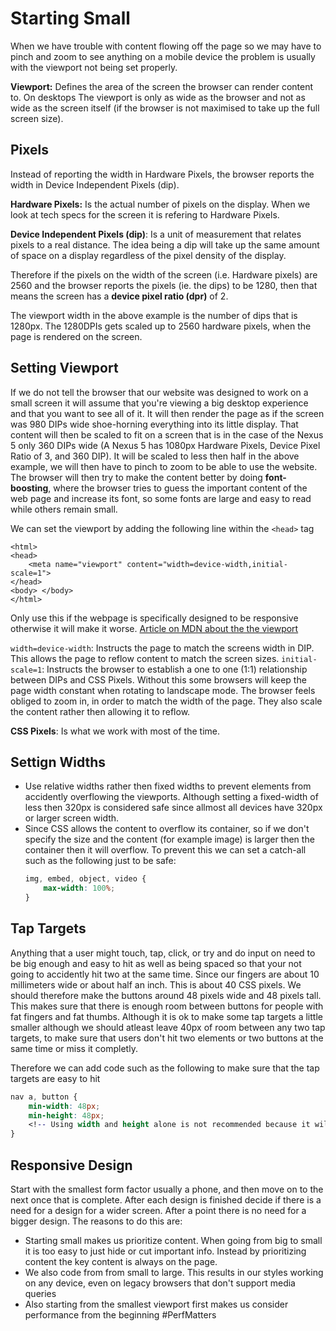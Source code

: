 # Starting Small

When we have trouble with content flowing off the page so we may have to pinch and zoom to see anything on a mobile device the problem is usually with the viewport not being set properly.

**Viewport:** Defines the area of the screen the browser can render content to. On desktops The viewport is only as wide as the browser and not as wide as the screen itself (if the browser is not maximised to take up the full screen size).

## Pixels

Instead of reporting the width in Hardware Pixels, the browser reports the width in Device Independent Pixels (dip).

**Hardware Pixels:** Is the actual number of pixels on the display. When we look at tech specs for the screen it is refering to Hardware Pixels.

**Device Independent Pixels (dip)**: Is a unit of measurement that relates pixels to a real distance. The idea being a dip will take up the same amount of space on a display regardless of the pixel density of the display.

Therefore if the pixels on the width of the screen (i.e. Hardware pixels) are 2560 and the browser reports the pixels (ie. the dips) to be 1280, then that means the screen has a **device pixel ratio (dpr)** of 2.

The viewport width in the above example is the number of dips that is 1280px. The 1280DPIs gets scaled up to 2560 hardware pixels, when the page is rendered on the screen.

## Setting Viewport

If we do not tell the browser that our website was designed to work on a small screen it will assume that you're viewing a big desktop experience and that you want to see all of it. It will then render the page as if the screen was 980 DIPs wide shoe-horning everything into its little display. That content will then be scaled to fit on a screen that is in the case of the Nexus 5 only 360 DIPs wide (A Nexus 5 has 1080px Hardware Pixels, Device Pixel Ratio of 3, and 360 DIP). It will be scaled to less then half in the above example, we will then have to pinch to zoom to be able to use the website. The browser will then try to make the content better by doing **font-boosting**, where the browser tries to guess the important content of the web page and increase its font, so some fonts are large and easy to read while others remain small. 

We can set the viewport by adding the following line within the `<head>` tag
```<!DOCTYPE html>
<html>
<head>
    <meta name="viewport" content="width=device-width,initial-scale=1">
</head>
<body> </body>
</html>
```

Only use this if the webpage is specifically designed to be responsive otherwise it will make it worse. [Article on MDN about the the viewport](https://developer.mozilla.org/en-US/docs/Mozilla/Mobile/Viewport_meta_tag)

`width=device-width`: Instructs the page to match the screens width in DIP. This allows the page to reflow content to match the screen sizes.
`initial-scale=1`: Instructs the browser to establish a one to one (1:1) relationship between DIPs and CSS Pixels. Without this some browsers will keep the page width constant when rotating to landscape mode. The browser feels obliged to zoom in, in order to match the width of the page. They also scale the content rather then allowing it to reflow.

**CSS Pixels**: Is what we work with most of the time. 

## Settign Widths
* Use relative widths rather then fixed widths to prevent elements from accidently overflowing the viewports. Although setting a fixed-width of less then 320px is considered safe since allmost all devices have 320px or larger screen width.
* Since CSS allows the content to overflow its container, so if we don't specify the size and the content (for example image) is larger then the container then it will overflow. To prevent this we can set a catch-all such as the following just to be safe:
    ```css
    img, embed, object, video {
        max-width: 100%;
    }
    ```

## Tap Targets
Anything that a user might touch, tap, click, or try and do input on need to be big enough and easy to hit as well as being spaced so that your not going to accidently hit two at the same time. Since our fingers are about 10 millimeters wide or about half an inch. This is about 40 CSS pixels. We should therefore make the buttons around 48 pixels wide and 48 pixels tall. This makes sure that there is enough room between buttons for people with fat fingers and fat thumbs. Although it is ok to make some tap targets a little smaller although we should atleast leave 40px of room between any two tap targets, to make sure that users don't hit two elements or two buttons at the same time or miss it completly.

Therefore we can add code such as the following to make sure that the tap targets are easy to hit
```css
nav a, button {
    min-width: 48px;
    min-height: 48px;
    <!-- Using width and height alone is not recommended because it will not allow the element to resize if the screen is bigger. -->
}
```


## Responsive Design

Start with the smallest form factor usually a phone, and then move on to the next once that is complete. After each design is finished decide if there is a need for a design for a wider screen. After a point there is no need for a bigger design. The reasons to do this are: 
* Starting small makes us prioritize content. When going from big to small it is too easy to just hide or cut important info. Instead by prioritizing content the key content is always on the page.
* We also code from from small to large. This results in our styles working on any device, even on legacy browsers that don't support media queries
* Also starting from the smallest viewport first makes us consider performance from the beginning #PerfMatters